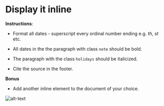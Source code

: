 # Display it inline

**Instructions**: 
* Format all dates - superscript every ordinal number ending e.g. _th_, _st_ etc.

* All dates in the the paragraph with class `note` should be bold. 

* The paragraph with the class `holidays` should be italicized.

* Cite the source in the footer.

**Bonus**
* Add another inline element to the document of your choice. 

![alt-text](/image/reference.png "Reference Image")
